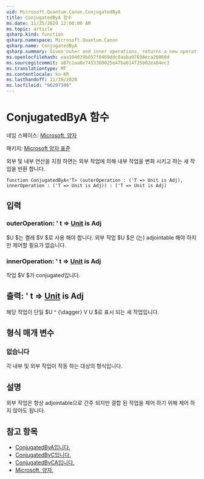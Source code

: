 ```yaml
---
uid: Microsoft.Quantum.Canon.ConjugatedByA
title: ConjugatedByA 함수
ms.date: 11/25/2020 12:00:00 AM
ms.topic: article
qsharp.kind: function
qsharp.namespace: Microsoft.Quantum.Canon
qsharp.name: ConjugatedByA
qsharp.summary: Given outer and inner operations, returns a new operation that conjugates the inner operation by the outer operation.
ms.openlocfilehash: eaa104039b857f0469ddc0aaba97698eca20860d
ms.sourcegitcommit: a87c1aa8e7453360025e47ba614f25b02ea84ec3
ms.translationtype: MT
ms.contentlocale: ko-KR
ms.lasthandoff: 11/26/2020
ms.locfileid: "96207346"
---
```

# <a name="conjugatedbya-function"></a>ConjugatedByA 함수

네임 스페이스: [Microsoft. 양자](xref:Microsoft.Quantum.Canon)

패키지: [Microsoft 양자 표준](https://nuget.org/packages/Microsoft.Quantum.Standard)


외부 및 내부 연산을 지정 하면는 외부 작업에 의해 내부 작업을 변화 시키고 하는 새 작업을 반환 합니다.

```qsharp
function ConjugatedByA<'T> (outerOperation : ('T => Unit is Adj), innerOperation : ('T => Unit is Adj)) : ('T => Unit is Adj)
```


## <a name="input"></a>입력

### <a name="outeroperation--t--unit--is-adj"></a>outerOperation: ' t => [Unit](xref:microsoft.quantum.lang-ref.unit)  is Adj

$U $는 켤레 $V $로 사용 해야 합니다. 외부 작업 $U $은 (는) adjointable 해야 하지만 제어할 필요가 없습니다.


### <a name="inneroperation--t--unit--is-adj"></a>innerOperation: ' t => [Unit](xref:microsoft.quantum.lang-ref.unit)  is Adj

작업 $V $가 conjugated입니다.



## <a name="output--t--unit--is-adj"></a>출력: ' t => [Unit](xref:microsoft.quantum.lang-ref.unit)  is Adj

해당 작업이 단일 $U ^ {\dagger} V U $로 표시 되는 새 작업입니다.

## <a name="type-parameters"></a>형식 매개 변수

### <a name="t"></a>없습니다

각 내부 및 외부 작업이 작동 하는 대상의 형식입니다.

## <a name="remarks"></a>설명

외부 작업은 항상 adjointable으로 간주 되지만 결합 된 작업을 제어 하기 위해 제어 하지 않아도 됩니다.

## <a name="see-also"></a>참고 항목

- [ConjugatedByA입니다.](xref:Microsoft.Quantum.Canon.ConjugatedByA)
- [ConjugatedByC입니다.](xref:Microsoft.Quantum.Canon.ConjugatedByC)
- [ConjugatedByCA입니다.](xref:Microsoft.Quantum.Canon.ConjugatedByCA)
- [Microsoft. 양자.](xref:Microsoft.Quantum.Canon.ApplyWith)